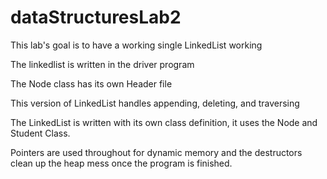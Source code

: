 # dataStructuresLab2

This lab's goal is to have a working single LinkedList working 

The linkedlist is written in the driver program

The Node class has its own Header file

This version of LinkedList handles appending, deleting, and traversing

The LinkedList is written with its own class definition, it uses the Node and 
Student Class. 

Pointers are used throughout for dynamic memory and the destructors clean up the 
heap mess once the program is finished. 
